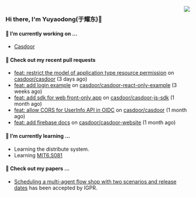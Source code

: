 <img align="right" src="https://github-readme-stats.vercel.app/api?username=leo220yuyaodog&show_icons=true&icon_color=805AD5&text_color=718096&bg_color=ffffff&hide_title=true" />

### Hi there, I'm Yuyaodong(于耀东)👋
#### 🔭 I’m currently working on ...
- [Casdoor](https://github.com/casdoor)

#### 🔨 Check out my recent pull requests

- [feat: restrict the model of application type resource permission](https://github.com/casdoor/casdoor/pull/2394) on [casdoor/casdoor](https://github.com/casdoor/casdoor) (3 days ago)
- [feat: add login example](https://github.com/casdoor/casdoor-react-only-example/pull/2) on [casdoor/casdoor-react-only-example](https://github.com/casdoor/casdoor-react-only-example) (3 weeks ago)
- [feat: add sdk for web front-only app](https://github.com/casdoor/casdoor-js-sdk/pull/47) on [casdoor/casdoor-js-sdk](https://github.com/casdoor/casdoor-js-sdk) (1 month ago)
- [feat: allow CORS for UserInfo API in OIDC](https://github.com/casdoor/casdoor/pull/2313) on [casdoor/casdoor](https://github.com/casdoor/casdoor) (1 month ago)
- [feat: add firebase docs](https://github.com/casdoor/casdoor-website/pull/558) on [casdoor/casdoor-website](https://github.com/casdoor/casdoor-website) (1 month ago)

#### 🌱 I’m currently learning ...
- Learning the distribute system.
- Learning [MIT6.S081](https://pdos.csail.mit.edu/6.828/2021/schedule.html)

#### 📜 Check out my papers ...
- [Scheduling a multi-agent flow shop with two scenarios and release dates](https://www.tandfonline.com/doi/full/10.1080/00207543.2023.2188646) has been accepted by IGPR.

